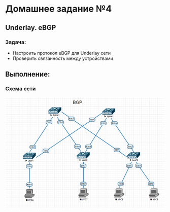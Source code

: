 # Домашнее задание №4

## Underlay. eBGP

### Задача:

- Настроить протокол eBGP для Underlay сети
- Проверить связанность между устройствами

## Выполнение:

### Схема сети
![image_CLOS_bgp](https://github.com/maximchekalov/otuslabs/blob/main/laba4/topo%20bgp.PNG)
